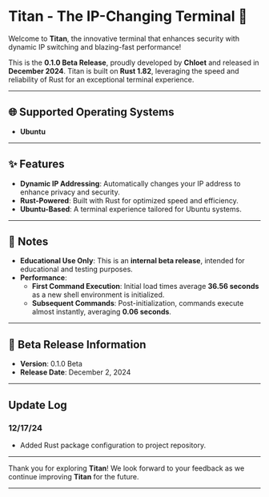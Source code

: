 # Titan - The IP-Changing Terminal 🚀  

Welcome to **Titan**, the innovative terminal that enhances security with dynamic IP switching and blazing-fast performance!  

This is the **0.1.0 Beta Release**, proudly developed by **Chloet** and released in **December 2024**. Titan is built on **Rust 1.82**, leveraging the speed and reliability of Rust for an exceptional terminal experience.  

---

## 🌐 Supported Operating Systems  
- **Ubuntu**  

---

## ✨ Features  
- **Dynamic IP Addressing**: Automatically changes your IP address to enhance privacy and security.  
- **Rust-Powered**: Built with Rust for optimized speed and efficiency.  
- **Ubuntu-Based**: A terminal experience tailored for Ubuntu systems.  

---

## 📝 Notes  
- **Educational Use Only**: This is an **internal beta release**, intended for educational and testing purposes.  
- **Performance**:  
  - **First Command Execution**: Initial load times average **36.56 seconds** as a new shell environment is initialized.  
  - **Subsequent Commands**: Post-initialization, commands execute almost instantly, averaging **0.06 seconds**.  

---

## 📅 Beta Release Information  
- **Version**: 0.1.0 Beta  
- **Release Date**: December 2, 2024  

---
## Update Log

### 12/17/24  
- Added Rust package configuration to project repository.  
---

Thank you for exploring **Titan**! We look forward to your feedback as we continue improving **Titan** for the future.  

---
